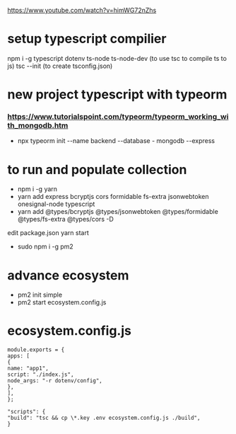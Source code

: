 https://www.youtube.com/watch?v=himWG72nZhs

# setup typescript compilier

npm i -g typescript dotenv ts-node ts-node-dev (to use tsc to compile ts to js)
tsc --init (to create tsconfig.json)

# new project typescript with typeorm

### https://www.tutorialspoint.com/typeorm/typeorm_working_with_mongodb.htm

- npx typeorm init --name backend --database - mongodb --express

# to run and populate collection

- npm i -g yarn
- yarn add express bcryptjs cors formidable fs-extra jsonwebtoken onesignal-node typescript
- yarn add @types/bcryptjs @types/jsonwebtoken @types/formidable @types/fs-extra @types/cors -D

edit package.json
yarn start

- sudo npm i -g pm2

# advance ecosystem

- pm2 init simple
- pm2 start ecosystem.config.js

# ecosystem.config.js

```
module.exports = {
apps: [
{
name: "app1",
script: "./index.js",
node_args: "-r dotenv/config",
},
],
};

"scripts": {
"build": "tsc && cp \*.key .env ecosystem.config.js ./build",
}
```
